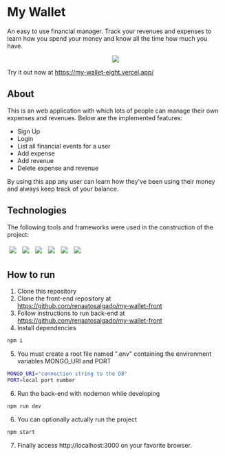 # My Wallet

An easy to use financial manager. Track your revenues and expenses to learn how you spend your money and know all the time how much you have.
<p align="center">
  <img src="/public/assets/my-wallet.gif" />
</p>

Try it out now at https://my-wallet-eight.vercel.app/

## About

This is an web application with which lots of people can manage their own expenses and revenues. Below are the implemented features:

- Sign Up
- Login
- List all financial events for a user
- Add expense
- Add revenue
- Delete expense and revenue

By using this app any user can learn how they've been using their money and always keep track of your balance.

## Technologies
The following tools and frameworks were used in the construction of the project:<br>
<p>
  <img style='margin: 5px;' src='https://img.shields.io/badge/dayjs%20-%2320232a.svg?&style=for-the-badge&color=orange'>
  <img style='margin: 5px;' src='https://img.shields.io/badge/bcrypt%20-%2320232a.svg?&style=for-the-badge&color=green'>
  <img style='margin: 5px;' src='https://img.shields.io/badge/express%20-%2320232a.svg?&style=for-the-badge&color=critical'>
  <img style='margin: 5px;' src='https://img.shields.io/badge/joi%20-%2320232a.svg?&style=for-the-badge&color=ff69b4'>
  <img style='margin: 5px;' src='https://img.shields.io/badge/mongoDB%20-%2320232a.svg?&style=for-the-badge&color=success'>
  <img style='margin: 5px;' src='https://img.shields.io/badge/uuid%20-%2320232a.svg?&style=for-the-badge&color=blue'>
</p>

## How to run

1. Clone this repository
2. Clone the front-end repository at https://github.com/renaatosalgado/my-wallet-front
3. Follow instructions to run back-end at https://github.com/renaatosalgado/my-wallet-front
4. Install dependencies
```bash
npm i
```
5. You must create a root file named ".env" containing the environment variables MONGO_URI and PORT
```bash
MONGO_URI="connection string to the DB"
PORT=local port number
```
6. Run the back-end with nodemon while developing
```bash
npm run dev
```
6. You can optionally actually run the project
```bash
npm start
```
7. Finally access http://localhost:3000 on your favorite browser.
